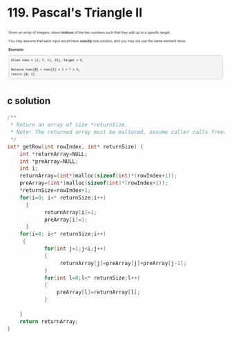 # 119. Pascal's Triangle II
<img src="https://github.com/vampire1996/-leetcode/blob/master/Problems/1-100/1.TwoSum/problem.png "/>

## c solution
```c
/**
 * Return an array of size *returnSize.
 * Note: The returned array must be malloced, assume caller calls free().
 */
int* getRow(int rowIndex, int* returnSize) {
    int *returnArray=NULL;
    int *preArray=NULL;
    int i;
    returnArray=(int*)malloc(sizeof(int)*(rowIndex+1));
    preArray=(int*)malloc(sizeof(int)*(rowIndex+1));
    *returnSize=rowIndex+1;
    for(i=0; i<* returnSize;i++)
      {
            returnArray[i]=1;
            preArray[i]=1;
      }
    for(i=0; i<* returnSize;i++)
     {
            for(int j=1;j<i;j++)
            {
                 returnArray[j]=preArray[j]+preArray[j-1];
            }
            for(int l=0;l<* returnSize;l++)
            { 
                preArray[l]=returnArray[l];  
            }
                
    }
    return returnArray;
}
```
